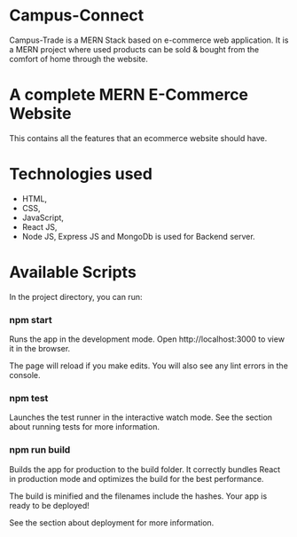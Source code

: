 # Campus-Connect

Campus-Trade is a MERN Stack based on e-commerce web application. It is a MERN project where used products can be sold & bought from the comfort of home through the website.

# A complete MERN E-Commerce Website

This contains all the features that an ecommerce website should have.

# Technologies used

- HTML,
- CSS,
- JavaScript,
- React JS,
- Node JS, Express JS and MongoDb is used for Backend server.

# Available Scripts

In the project directory, you can run:

### npm start

Runs the app in the development mode.
Open http://localhost:3000 to view it in the browser.

The page will reload if you make edits.
You will also see any lint errors in the console.

### npm test

Launches the test runner in the interactive watch mode.
See the section about running tests for more information.

### npm run build

Builds the app for production to the build folder.
It correctly bundles React in production mode and optimizes the build for the best performance.

The build is minified and the filenames include the hashes.
Your app is ready to be deployed!

See the section about deployment for more information.
